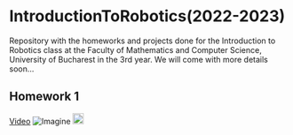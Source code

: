 # IntroductionToRobotics(2022-2023)
Repository with the homeworks and projects done for the Introduction to Robotics class at the Faculty of Mathematics and Computer Science, University of Bucharest in the 3rd year. We will come with more details soon...

## Homework 1

[Video]( https://youtu.be/1vLgQPF1mOE )
![Imagine](https://user-images.githubusercontent.com/79469458/197783519-1b1fdf31-3a36-4771-b979-5c1fbf3f4b04.jpeg)
<img src="https://user-images.githubusercontent.com/79469458/197783519-1b1fdf31-3a36-4771-b979-5c1fbf3f4b04.jpeg" width="20" height="20">
